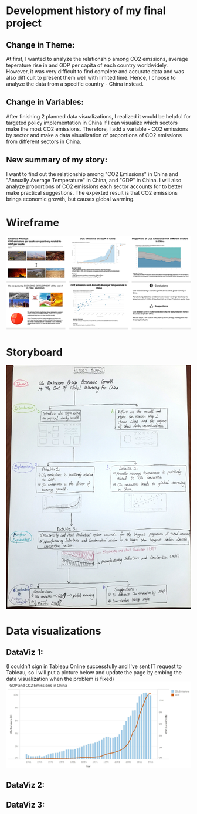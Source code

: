 # Development history of my final project
## Change in Theme:
At first, I wanted to analyze the relationship among CO2 emssions, average teperature rise in and GDP per capita of each country worldwidely. However, it was very difficult to find complete and accurate data and was also difficult to present them well with limited time. Hence, I choose to analyze the data from a specific country - China instead.

## Change in Variables:
After finishing 2 planned data visualizations, I realized it would be helpful for targeted policy implementation in China if I can visualize which sectors make the most CO2 emissions. Therefore, I add a variable - CO2 emissions by sector and make a data visualization of proportions of CO2 emissions from different sectors in China.

## New summary of my story:
I want to find out the relationship among "CO2 Emissions" in China and "Annually Average Temperature" in China, and "GDP" in China. I will also analyze proportions of CO2 emissions each sector accounts for to better make practical suggestions. The expexted result is that CO2 emissions brings economic growth, but causes global warming.

# Wireframe
![Explanation of data viz](Wireframe1.png)

# Storyboard
![Explanation of data viz](Storyboard.jpg)

# Data visualizations
## DataViz 1:
(I couldn't sign in Tableau Online successfully and I've sent IT request to Tableau, so I will put a picture below and update the page by embing the data visualization when the problem is fixed)
![Explanation of data viz](6.jpg)

## DataViz 2:
<div class="flourish-embed flourish-scatter" data-src="visualisation/3945981" data-url="https://flo.uri.sh/visualisation/3945981/embed" aria-label=""><script src="https://public.flourish.studio/resources/embed.js"></script></div>

## DataViz 3:
<div class="flourish-embed flourish-chart" data-src="visualisation/3947207" data-url="https://flo.uri.sh/visualisation/3947207/embed" aria-label=""><script src="https://public.flourish.studio/resources/embed.js"></script></div>
